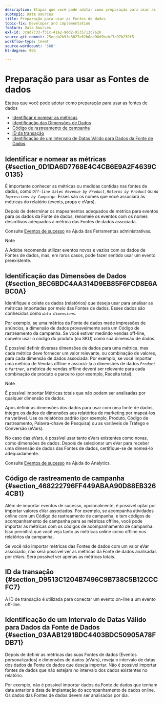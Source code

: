 ```yaml
---
description: Etapas que você pode adotar como preparação para usar as fontes de dados
subtopic: Data sources
title: Preparação para usar as Fontes de dados
topic-fix: Developer and implementation
feature: Data Sources
exl-id: 3cad7c33-f31c-41a2-9dd2-9535713c7620
source-git-commit: 25eccb2b9fe3827e62b0ae98d9bebf7a97b239f5
workflow-type: tm+mt
source-wordcount: '568'
ht-degree: 96%

---
```


# Preparação para usar as Fontes de dados

Etapas que você pode adotar como preparação para usar as fontes de dados

* [Identificar e nomear as métricas](/help/import/c-data-sources/datasrc-preparing.md#section_0D1DA6D7768E4C4CB6E9A2F4639C0135)
* [Identificação das Dimensões de Dados](/help/import/c-data-sources/datasrc-preparing.md#section_8EC6BDC4AA314D9EB85F6FCD8E6ABC0A)
* [Código de rastreamento de campanha](/help/import/c-data-sources/datasrc-preparing.md#section_468222796FF449ABAA90D88EB3264CB1)
* [ID da transação](/help/import/c-data-sources/datasrc-preparing.md#section_D9513C1204B7496C9B738C5B12CCCFC7)
* [Identificação de um Intervalo de Datas Válido para Dados da Fonte de Dados](/help/import/c-data-sources/datasrc-preparing.md#section_03AAB1291BDC4403BDC50905A78FDB71)

## Identificar e nomear as métricas {#section_0D1DA6D7768E4C4CB6E9A2F4639C0135}

É importante conhecer as métricas ou medidas contidas nas fontes de dados, como *`Off-line Sales Revenue by Product`*, *`Returns by Product`* ou *`Ad Impressions by Campaign`*. Esses são os nomes que você associará às métricas do relatório (events, props e eVars).

Depois de determinar os mapeamentos adequados de métrica para eventos para os dados da Fonte de dados, renomeie os eventos com os nomes descritivos adequados à métrica das Fontes de dados associada.

Consulte [Eventos de sucesso](https://experienceleague.adobe.com/docs/analytics/admin/admin-tools/success-events/success-event.html?lang=pt-BR) na Ajuda das Ferramentas administrativas.

>[!NOTE]
>
>A Adobe recomenda utilizar eventos novos e vazios com os dados de Fontes de dados, mas, em raros casos, pode fazer sentido usar um evento preexistente.

## Identificação das Dimensões de Dados {#section_8EC6BDC4AA314D9EB85F6FCD8E6ABC0A}

Identifique e colete os dados (relatórios) que deseja usar para analisar as métricas importadas por meio das Fontes de dados. Esses dados são conhecidos como *`data dimensions`*.

Por exemplo, se uma métrica da Fonte de dados mede impressões de anúncios, a dimensão de dados provavelmente será um Código de rastreamento da campanha. Se você estiver medindo vendas off-line, convém usar o código do produto (ou SKU) como sua dimensão de dados.

É possível definir diversas dimensões de dados para uma métrica, mas cada métrica deve fornecer um valor relevante, ou combinação de valores, para cada dimensão de dados associada. Por exemplo, se você importar uma métrica de Vendas offline e associá-la a dimensões de dados *`Product`* e *`Partner`*, a métrica de vendas offline deverá ser relevante para cada combinação de produto e parceiro (por exemplo, Receita total).

>[!NOTE]
>
>É possível importar Métricas totais que não podem ser analisadas por qualquer dimensão de dados.

Após definir as dimensões dos dados para usar com uma fonte de dados, integre os dados de dimensões aos relatórios de marketing por mapeá-los na variável. Use os relatórios padrão (por exemplo, Produto, Código de rastreamento, Palavra-chave de Pesquisa) ou as variáveis de Tráfego e Conversão (eVars).

No caso das eVars, é possível usar tanto eVars existentes como novas, como dimensões de dados. Depois de selecionar um eVar para receber uma dimensão de dados das Fontes de dados, certifique-se de nomeá-lo adequadamente.

Consulte [Eventos de sucesso](https://experienceleague.adobe.com/docs/analytics/admin/admin-tools/success-events/success-event.html) na Ajuda do Analytics.

## Código de rastreamento de campanha {#section_468222796FF449ABAA90D88EB3264CB1}

Além de importar eventos de sucesso, opcionalmente, é possível optar por importar valores eVar associados. Por exemplo, se acompanha atividades online com um Código de rastreamento de campanha, e tem códigos de acompanhamento de campanha para as métricas offline, você pode importar as métricas com os códigos de acompanhamento de campanha. Isso permitirá que você veja tanto as métricas online como offline nos relatórios da campanha.

Se você não importar métricas das Fontes de dados com um valor eVar associado, não será possível ver as métricas da Fonte de dados analisadas por eVars. Será possível ver apenas as métricas totais.

## ID da transação {#section_D9513C1204B7496C9B738C5B12CCCFC7}

A ID de transação é utilizada para conectar um evento on-line a um evento off-line.

## Identificação de um Intervalo de Datas Válido para Dados da Fonte de Dados {#section_03AAB1291BDC4403BDC50905A78FDB71}

Depois de definir as métricas das suas Fontes de dados (Eventos personalizados) e dimensões de dados (eVars), reveja o intervalo de datas dos dados da Fonte de dados que deseja importar. Não é possível importar fontes de dados que não estejam no intervalo dos dados existentes no relatório.

Por exemplo, não é possível importar dados da Fonte de dados que tenham data anterior à data de implantação do acompanhamento de dados online. Os dados das Fontes de dados devem ser analisados por dia.
